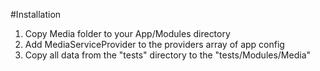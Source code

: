 #Installation

1. Copy Media folder to your App/Modules directory
2. Add MediaServiceProvider to the providers array of app config
3. Copy all data from the "tests" directory to the "tests/Modules/Media"
